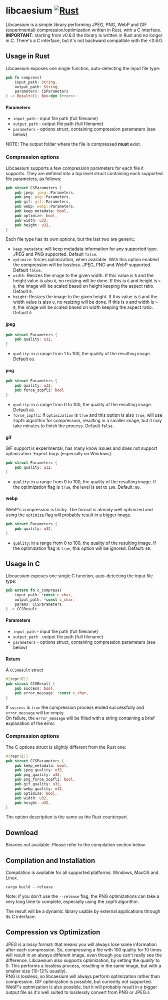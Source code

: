 # libcaesium [![Rust](https://github.com/Lymphatus/libcaesium/actions/workflows/rust.yml/badge.svg)](https://github.com/Lymphatus/libcaesium/actions/workflows/rust.yml)

Libcaesium is a simple library performing JPEG, PNG, WebP and GIF (experimental) compression/optimization written in Rust, with a C interface.\
**IMPORTANT**: starting from v0.6.0 the library is written in Rust and no longer in C. There's a C interface, but it's not backward compatible with the <0.6.0.

## Usage in Rust
Libcaesium exposes one single function, auto-detecting the input file type:
```Rust
pub fn compress(
    input_path: String,
    output_path: String,
    parameters: CSParameters
) -> Result<(), Box<dyn Error>>
```
#### Parameters
- `input_path` - input file path (full filename)
- `output_path` - output file path (full filename)
- `parameters` - options struct, containing compression parameters (see below)

NOTE: The output folder where the file is compressed **must** exist.
### Compression options
Libcaesium supports a few compression parameters for each file it supports.
They are defined into a top level struct containing each supported file parameters, as follows:
```Rust
pub struct CSParameters {
    pub jpeg: jpeg::Parameters,
    pub png: png::Parameters,
    pub gif: gif::Parameters,
    pub webp: webp::Parameters,
    pub keep_metadata: bool,
    pub optimize: bool,
    pub width: u32,
    pub height: u32,
}
```
Each file type has its own options, but the last two are generic:
- `keep_metadata`: will keep metadata information for any supported type. JPEG and PNG supported. Default `false`.
- `optimize`: forces optimization, when available. With this option enabled the compression will be lossless. JPEG, PNG and WebP supported. Default `false`.
- `width`: Resizes the image to the given width. If this value is `0` and the height value is also `0`, no resizing will be done. If this is `0` and height is `> 0`, the image will be scaled based on height keeping the aspect ratio. Default `0`.
- `height`: Resizes the image to the given height. If this value is `0` and the width value is also `0`, no resizing will be done. If this is `0` and width is `> 0`, the image will be scaled based on width keeping the aspect ratio. Default `0`.

#### jpeg
```Rust
pub struct Parameters {
    pub quality: u32,
}
```
- `quality`: in a range from 1 to 100, the quality of the resulting image. Default `80`.

#### png
```Rust
pub struct Parameters {
    pub quality: u32,
    pub force_zopfli: bool
}
```
- `quality`: in a range from 0 to 100, the quality of the resulting image. Default `80`.
- `force_zopfli`: if `optimization` is `true` and this option is also `true`, will use zopfli algorithm for compression, resulting in a smaller image, but it may take minutes to finish the process. Default `false`.

#### gif
GIF support is experimental, has many know issues and does not support optimization. Expect bugs (especially on Windows).
```Rust
pub struct Parameters {
    pub quality: u32,
}
```
- `quality`: in a range from 0 to 100, the quality of the resulting image. If the optimization flag is `true`, the level is set to `100`. Default: `80`.

#### webp
WebP's compression is tricky. The format is already well optimized and using the `optimize` flag will probably result in a bigger image.
```Rust
pub struct Parameters {
    pub quality: u32,
}
```
- `quality`: in a range from 0 to 100, the quality of the resulting image. If the optimization flag is `true`, this option will be ignored. Default: `60`.

## Usage in C
Libcaesium exposes one single C function, auto-detecting the input file type:
```Rust
pub extern fn c_compress(
    input_path: *const c_char,
    output_path: *const c_char,
    params: CCSParameters
) -> CCSResult
```
#### Parameters
- `input_path` - input file path (full filename)
- `output_path` - output file path (full filename)
- `parameters` - options struct, containing compression parameters (see below)
#### Return
A `CCSResult` struct
```Rust
#[repr(C)]
pub struct CCSResult {
    pub success: bool,
    pub error_message: *const c_char,
}
```
If `success` is `true` the compression process ended successfully and `error_message` will be empty.  
On failure, the `error_message` will be filled with a string containing a brief explanation of the error.

### Compression options
The C options struct is slightly different from the Rust one:
```Rust
#[repr(C)]
pub struct CCSParameters {
    pub keep_metadata: bool,
    pub jpeg_quality: u32,
    pub png_quality: u32,
    pub png_force_zopfli: bool,
    pub gif_quality: u32,
    pub webp_quality: u32,
    pub optimize: bool,
    pub width: u32,
    pub height: u32,
}
```
The option description is the same as the Rust counterpart.

## Download
Binaries not available. Please refer to the compilation section below.

## Compilation and Installation
Compilation is available for all supported platforms: Windows, MacOS and Linux.

```
cargo build --release
```
Note: if you don't use the `--release` flag, the PNG optimizations can take a very long time to complete, especially using the zopfli algorithm.

The result will be a dynamic library usable by external applications through its C interface.

## Compression vs Optimization
JPEG is a lossy format: that means you will always lose some information after each compression. So, compressing a file with
100 quality for 10 times will result in an always different image, even though you can't really see the difference.
Libcaesium also supports optimization, by setting the _quality_ to 0. This performs a lossless process, resulting in the same image,
but with a smaller size (10-12% usually).  
PNG is lossless, so libcaesium will always perform optimization rather than compression.
GIF optimization is possible, but currently not supported.
WebP's optimization is also possible, but it will probably result in a bigger output file as it's well suited to losslessly convert from PNG or JPEG.s
